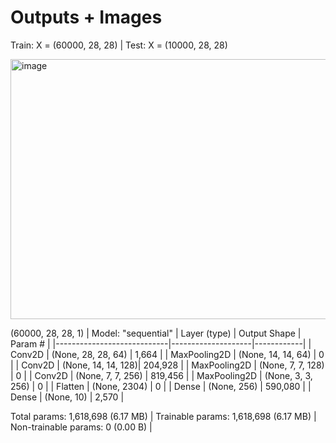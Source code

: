 # Outputs + Images
Train: X =  (60000, 28, 28) |
Test: X =  (10000, 28, 28)

<img width="506" height="416" alt="image" src="https://github.com/user-attachments/assets/62808038-55a1-46e1-91d8-cd2a61e0f3b5" />

(60000, 28, 28, 1) |
Model: "sequential"
| Layer (type)              | Output Shape       | Param #   |
|----------------------------|--------------------|------------|
| Conv2D                    | (None, 28, 28, 64) | 1,664      |
| MaxPooling2D              | (None, 14, 14, 64) | 0          |
| Conv2D                    | (None, 14, 14, 128)| 204,928    |
| MaxPooling2D              | (None, 7, 7, 128)  | 0          |
| Conv2D                    | (None, 7, 7, 256)  | 819,456    |
| MaxPooling2D              | (None, 3, 3, 256)  | 0          |
| Flatten                   | (None, 2304)       | 0          |
| Dense                     | (None, 256)        | 590,080    |
| Dense                     | (None, 10)         | 2,570      |

Total params: 1,618,698 (6.17 MB) |
Trainable params: 1,618,698 (6.17 MB) |
Non-trainable params: 0 (0.00 B) |
